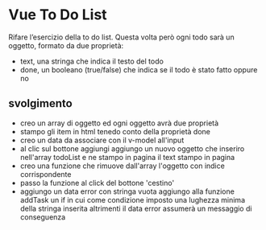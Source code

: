 Vue To Do List
===
Rifare l’esercizio della to do list.
Questa volta però ogni todo sarà un oggetto, formato da due proprietà:
- text, una stringa che indica il testo del todo
- done, un booleano (true/false) che indica se il todo è stato fatto oppure no
## svolgimento
- creo un array di oggetto ed ogni oggetto avrà due proprietà
- stampo gli item in html tenedo conto della proprietà done
- creo un data da associare con il v-model all'input 
- al clic sul bottone aggiungi aggiungo un nuovo oggetto che inseriro nell'array todoList e ne stampo in pagina il text stampo in pagina 
- creo una funzione che rimuove dall'array l'oggetto con indice corrispondente 
- passo la funzione al click del bottone 'cestino'
- aggiungo un data error con stringa vuota 
aggiungo alla funzione addTask un if in cui come condizione imposto una lughezza minima della stringa inserita 
altrimenti il data error assumerà un messaggio di conseguenza 